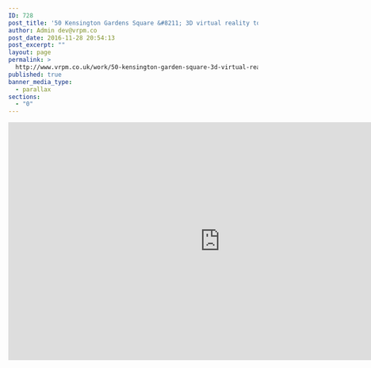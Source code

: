 ```yaml
---
ID: 728
post_title: '50 Kensington Gardens Square &#8211; 3D virtual reality tour'
author: Admin dev@vrpm.co
post_date: 2016-11-28 20:54:13
post_excerpt: ""
layout: page
permalink: >
  http://www.vrpm.co.uk/work/50-kensington-garden-square-3d-virtual-reality-tour/
published: true
banner_media_type:
  - parallax
sections:
  - "0"
---
```

<iframe src="https://my.matterport.com/show/?m=DNtKE6knM76brand=0" width="853" height="480" frameborder="0" allowfullscreen="allowfullscreen"></iframe>